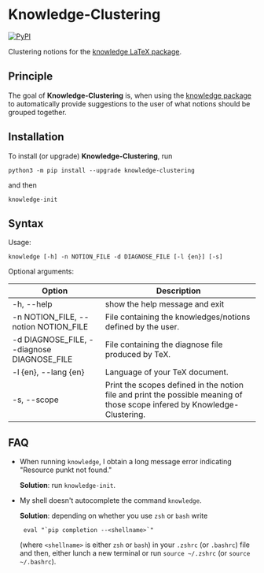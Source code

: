 # Knowledge-Clustering
[![PyPI](https://img.shields.io/pypi/v/knowledge-clustering.svg)](https://pypi.python.org/pypi/knowledge-clustering)

Clustering notions for the [knowledge LaTeX package](https://ctan.org/pkg/knowledge).

## Principle

The goal of **Knowledge-Clustering** is, when using the [knowledge package](https://ctan.org/pkg/knowledge) to automatically provide suggestions to the user of what notions should be grouped together.

## Installation

To install (or upgrade) **Knowledge-Clustering**, run

    python3 -m pip install --upgrade knowledge-clustering 

and then

    knowledge-init

## Syntax

Usage:

    knowledge [-h] -n NOTION_FILE -d DIAGNOSE_FILE [-l {en}] [-s]

Optional arguments:

  | Option              | Description                       |
  | ---                 | ---                               | 
  | -h, --help          | show the help message and exit    |
  | -n NOTION_FILE, --notion NOTION_FILE | File containing the knowledges/notions defined by the user. |
  | -d DIAGNOSE_FILE, --diagnose DIAGNOSE_FILE|File containing the diagnose file produced by TeX.|
  | -l {en}, --lang {en}| Language of your TeX document.    |
  | -s, --scope         | Print the scopes defined in the notion file and print the possible meaning of those scope infered by Knowledge-Clustering. |

## FAQ 

 * When running `knowledge`, I obtain a long message error indicating "Resource punkt not found."

    **Solution**: run `knowledge-init`.

 * My shell doesn't autocomplete the command `knowledge`.

    **Solution**: depending on whether you use `zsh` or `bash` write
    
        eval "`pip completion --<shellname>`"
    (where `<shellname>` is either `zsh` or `bash`)
    in your `.zshrc` (or `.bashrc`) file and then,
    either lunch a new terminal or run `source ~/.zshrc`
    (or `source ~/.bashrc`).
